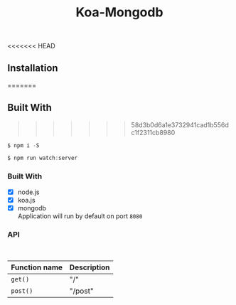 <h1 align="center"> Koa-Mongodb </h1> <br>

<<<<<<< HEAD
## Installation
=======
## Built With
>>>>>>> 58d3b0d6a1e3732941cad1b556dc1f2311cb8980

```javascript
$ npm i -S
```

```javascript
$ npm run watch:server
```

### Built With

- [x] node.js
- [x] koa.js
- [x] mongodb
      <br>
      Application will run by default on port `8080`<br>

<h3 align=""> API </h3> <br>

| Function name | Description |
| ------------- | ----------- |
| `get()`       | "/"         |
| `post()`      | "/post"     |
